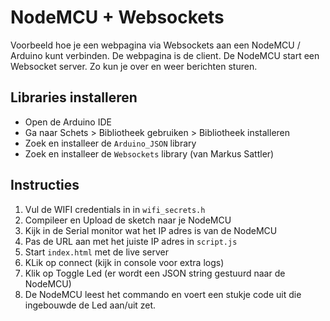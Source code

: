 # NodeMCU + Websockets

Voorbeeld hoe je een webpagina via Websockets aan een NodeMCU / Arduino kunt verbinden.
De webpagina is de client. De NodeMCU start een Websocket server. Zo kun je over en weer berichten sturen.

## Libraries installeren

- Open de Arduino IDE
- Ga naar Schets > Bibliotheek gebruiken > Bibliotheek installeren
- Zoek en installeer de `Arduino_JSON` library
- Zoek en installeer de `Websockets` library (van Markus Sattler)

## Instructies

1. Vul de WIFI credentials in in `wifi_secrets.h`
2. Compileer en Upload de sketch naar je NodeMCU
3. Kijk in de Serial monitor wat het IP adres is van de NodeMCU
4. Pas de URL aan met het juiste IP adres in `script.js`
5. Start `index.html` met de live server
6. KLik op connect (kijk in console voor extra logs)
7. Klik op Toggle Led (er wordt een JSON string gestuurd naar de NodeMCU)
8. De NodeMCU leest het commando en voert een stukje code uit die ingebouwde de Led aan/uit zet.
